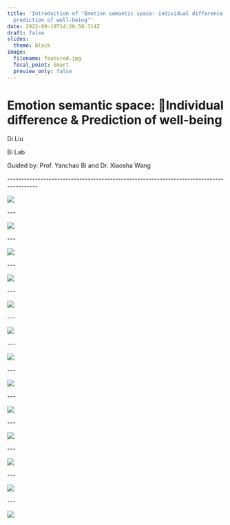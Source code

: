 ```yaml
---
title: 'Introduction of "Emotion semantic space: individual difference and
  prediction of well-being"'
date: 2022-09-19T14:26:58.314Z
draft: false
slides:
  theme: black
image:
  filename: featured.jpg
  focal_point: Smart
  preview_only: false
---
```

# **Emotion semantic space: Individual difference & Prediction of well-being**

Di Liu

Bi Lab

Guided by: Prof. Yanchao Bi and Dr. Xiaosha Wang

\-----------------------------------------------------------------------------------------

![](幻灯片2.png)

\---

![](幻灯片3.png)

\---

![](幻灯片4.png)

\---

![](幻灯片5.png)

\---

![](幻灯片6.png)

\---

![](幻灯片7.png)

\---

![](幻灯片8.png)

\---

![](幻灯片9.png)

\---

![](幻灯片10.png)

\---

![](幻灯片10.png)

\---

![](幻灯片11.png)

\---

![](幻灯片11.png)

\---

![](幻灯片12.png)